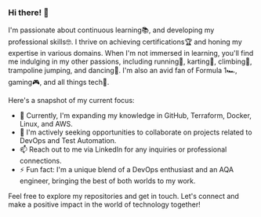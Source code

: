 ### Hi there! 👋
I'm passionate about continuous learning📚, and developing my professional skills🤓. I thrive on achieving certifications🏆 and honing my expertise in various domains. When I'm not immersed in learning, you'll find me indulging in my other passions, including running🏃, karting🏁, climbing🧗, trampoline jumping, and dancing🕺. I'm also an avid fan of Formula 1🏎️, gaming🎮, and all things tech📱.

Here's a snapshot of my current focus:   

- 🌱 Currently, I'm expanding my knowledge in GitHub, Terraform, Docker, Linux, and AWS.
- 🤝 I'm actively seeking opportunities to collaborate on projects related to DevOps and Test Automation.
- 📫 Reach out to me via LinkedIn for any inquiries or professional connections.
- ⚡ Fun fact: I'm a unique blend of a DevOps enthusiast and an AQA engineer, bringing the best of both worlds to my work.
   
Feel free to explore my repositories and get in touch. Let's connect and make a positive impact in the world of technology together!

<!--
**oleg-ros/oleg-ros** is a ✨ _special_ ✨ repository because its `README.md` (this file) appears on your GitHub profile.

Here are some ideas to get you started:

- 🔭 I’m currently working on DevOps tasks


- 🤔 I’m looking for help with ...
- 💬 Ask me about ...
- 📫 How to reach me: ...
- 😄 Pronouns: ...
- ⚡ Fun fact: ...
-->
